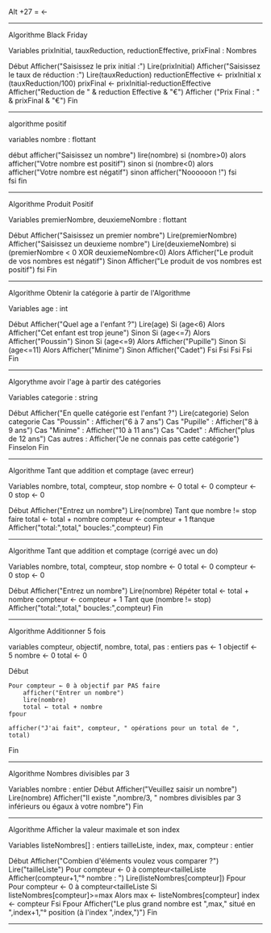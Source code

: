   
Alt +27 =  ←  

----------------------------------------------------------------------

Algorithme Black Friday

Variables prixInitial, tauxReduction, reductionEffective, prixFinal : Nombres

Début
    Afficher("Saisissez le prix initial :")
    Lire(prixInitial)
    Afficher("Saisissez le taux de réduction :")
    Lire(tauxReduction)
    reductionEffective ← prixInitial x (tauxReduction/100)
    prixFinal ← prixInitial-reductionEffective
    Afficher("Reduction de " & reduction Effective & "€")
    Afficher ("Prix Final : " & prixFinal & "€")
Fin 

----------------------------------------------------------------------

algorithme positif

variables nombre : flottant

début
    afficher("Saisissez un nombre")
    lire(nombre)
    si (nombre>0)
        alors afficher("Votre nombre est positif")
        sinon si (nombre<0)
            alors afficher("Votre nombre est négatif")
            sinon afficher("Noooooon !")
        fsi        
    fsi
fin

----------------------------------------------------------------------

Algorithme Produit Positif

Variables premierNombre, deuxiemeNombre : flottant

Début
    Afficher("Saisissez un premier nombre")
    Lire(premierNombre)
    Afficher("Saisissez un deuxieme nombre")
    Lire(deuxiemeNombre)
    si (premierNombre < 0 XOR deuxiemeNombre<0)
        Alors Afficher("Le produit de vos nombres est négatif")
        Sinon Afficher("Le produit de vos nombres est positif")
    fsi
Fin

----------------------------------------------------------------------

Algorithme Obtenir la catégorie à partir de l'Algorithme

Variables age : int

Début
    Afficher("Quel age a l'enfant ?")
    Lire(age)
    Si (age<6)
        Alors Afficher("Cet enfant est trop jeune")
        Sinon Si (age<=7)
            Alors Afficher("Poussin")
            Sinon Si (age<=9)
                Alors Afficher("Pupille")
                Sinon Si (age<=11)
                    Alors Afficher("Minime")
                    Sinon Afficher("Cadet")
                Fsi
            Fsi
        Fsi
    Fsi
Fin

----------------------------------------------------------------------

Algorythme avoir l'age à partir des catégories

Variables categorie : string

Début
    Afficher("En quelle catégorie est l'enfant ?")
    Lire(categorie)
    Selon categorie
        Cas "Poussin" : Afficher("6 à 7 ans")
        Cas "Pupille" : Afficher("8 à 9 ans")
        Cas "Minime" : Afficher("10 à 11 ans")
        Cas "Cadet" : Afficher("plus de 12 ans")
        Cas autres : Afficher("Je ne connais pas cette catégorie")
    Finselon
Fin

----------------------------------------------------------------------

Algorithme Tant que addition et comptage (avec erreur)

Variables nombre, total, compteur, stop
nombre ← 0
total ← 0
compteur ← 0
stop ← 0

Début
  Afficher("Entrez un nombre")
  Lire(nombre)
  Tant que nombre != stop faire
    total ← total + nombre
    compteur ← compteur + 1
  ftanque
  Afficher("total:",total," boucles:",compteur)
Fin

----------------------------------------------------------------------

Algorithme Tant que addition et comptage (corrigé avec un do)

Variables nombre, total, compteur, stop
nombre ← 0
total ← 0
compteur ← 0
stop ← 0

Début
  Afficher("Entrez un nombre")
  Lire(nombre)
  Répéter
    total ← total + nombre
    compteur ← compteur + 1
  Tant que (nombre != stop)
  Afficher("total:",total," boucles:",compteur)
Fin

----------------------------------------------------------------------

Algorithme Additionner 5 fois

variables compteur, objectif, nombre, total, pas : entiers
pas ← 1
objectif ← 5
nombre ← 0
total ← 0

Début

    Pour compteur ← 0 à objectif par PAS faire
        afficher("Entrer un nombre")
        lire(nombre)
        total ← total + nombre
    fpour

    afficher("J'ai fait", compteur, " opérations pour un total de ", total)
    
Fin

----------------------------------------------------------------------

Algorithme Nombres divisibles par 3

Variables nombre : entier
Début
    Afficher("Veuillez saisir un nombre")
    Lire(nombre)
    Afficher("Il existe ",nombre/3, " nombres divisibles par 3 inférieurs ou égaux à votre nombre")
Fin

----------------------------------------------------------------------

Algorithme Afficher la valeur maximale et son index

Variables   listeNombres[] : entiers
            tailleListe, index, max, compteur : entier

Début
    Afficher("Combien d'éléments voulez vous comparer ?")
    Lire("tailleListe")
    Pour compteur ← 0 à compteur<tailleListe
        Afficher(compteur+1,"° nombre : ")
        Lire(listeNombres[compteur])
    Fpour
    Pour compteur ← 0 à compteur<tailleListe
        Si listeNombres[compteur]>=max
            Alors 
                max ← listeNombres[compteur]
                index ← compteur
        Fsi
    Fpour
    Afficher("Le plus grand nombre est ",max," situé en ",index+1,"° position (à l'index ",index,")")
Fin

----------------------------------------------------------------------
